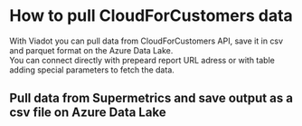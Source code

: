 # How to pull CloudForCustomers data

With Viadot you can pull data from CloudForCustomers API, save it in csv and parquet format on the Azure Data Lake.  
You can connect directly with prepeard report URL adress or with table adding special parameters to fetch the data. 

## Pull data from Supermetrics and save output as a csv file on Azure Data Lake

